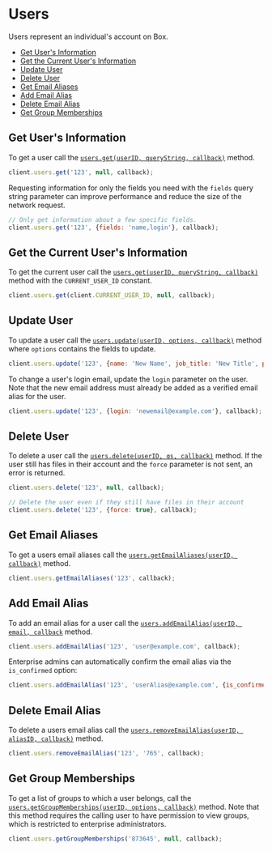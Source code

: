 Users
=====

Users represent an individual's account on Box.

* [Get User's Information](#get-users-information)
* [Get the Current User's Information](#get-the-current-users-information)
* [Update User](#update-user)
* [Delete User](#delete-user)
* [Get Email Aliases](#get-email-aliases)
* [Add Email Alias](#add-email-alias)
* [Delete Email Alias](#delete-email-alias)
* [Get Group Memberships](#get-group-memberships)

Get User's Information
----------------------------------

To get a user call the [`users.get(userID, queryString, callback)`](http://opensource.box.com/box-node-sdk/Users.html#get) method.

```js
client.users.get('123', null, callback);
```

Requesting information for only the fields you need with the `fields` query
string parameter can improve performance and reduce the size of the network
request.

```js
// Only get information about a few specific fields.
client.users.get('123', {fields: 'name,login'}, callback);
```


Get the Current User's Information
----------------------------------

To get the current user call the [`users.get(userID, queryString, callback)`](http://opensource.box.com/box-node-sdk/Users.html#get) method with the `CURRENT_USER_ID` constant.

```js
client.users.get(client.CURRENT_USER_ID, null, callback);
```


Update User
-----------

To update a user call the
[`users.update(userID, options, callback)`](http://opensource.box.com/box-node-sdk/Users.html#update)
method where `options` contains the fields to update.

```js
client.users.update('123', {name: 'New Name', job_title: 'New Title', phone: '555-1111'}, callback);
```

To change a user's login email, update the `login` parameter on the user.  Note
that the new email address must already be added as a verified email alias for the
user.
```js
client.users.update('123', {login: 'newemail@example.com'}, callback);
```


Delete User
-----------

To delete a user call the
[`users.delete(userID, qs, callback)`](http://opensource.box.com/box-node-sdk/Users.html#delete)
method.  If the user still has files in their account and the `force` parameter
is not sent, an error is returned.

```js
client.users.delete('123', null, callback);
```

```js
// Delete the user even if they still have files in their account
client.users.delete('123', {force: true}, callback);
```


Get Email Aliases
-----------------

To get a users email aliases call the [`users.getEmailAliases(userID, callback)`](http://opensource.box.com/box-node-sdk/Users.html#getEmailAliases) method.

```js
client.users.getEmailAliases('123', callback);
```


Add Email Alias
---------------

To add an email alias for a user call the [`users.addEmailAlias(userID, email, callback`](http://opensource.box.com/box-node-sdk/Users.html#addEmailAlias) method.

```js
client.users.addEmailAlias('123', 'user@example.com', callback);
```

Enterprise admins can automatically confirm the email alias via the `is_confirmed` option:
```js
client.users.addEmailAlias('123', 'userAlias@example.com', {is_confirmed: true}, callback);
```


Delete Email Alias
------------------

To delete a users email alias call the [`users.removeEmailAlias(userID, aliasID, callback)`](http://opensource.box.com/box-node-sdk/Users.html#removeEmailAlias) method.

```js
client.users.removeEmailAlias('123', '765', callback);
```

Get Group Memberships
---------------------

To get a list of groups to which a user belongs, call the
[`users.getGroupMemberships(userID, options, callback)`](http://opensource.box.com/box-node-sdk/Users.html#getGroupMemberships)
method.  Note that this method requires the calling user to have permission to
view groups, which is restricted to enterprise administrators.

```js
client.users.getGroupMemberships('873645', null, callback);
```
